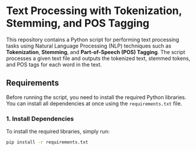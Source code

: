 # Text Processing with Tokenization, Stemming, and POS Tagging

This repository contains a Python script for performing text processing tasks using Natural Language Processing (NLP) techniques such as **Tokenization**, **Stemming**, and **Part-of-Speech (POS) Tagging**. The script processes a given text file and outputs the tokenized text, stemmed tokens, and POS tags for each word in the text.

## Requirements

Before running the script, you need to install the required Python libraries. You can install all dependencies at once using the `requirements.txt` file.

### 1. Install Dependencies

To install the required libraries, simply run:

```bash
pip install -r requirements.txt
